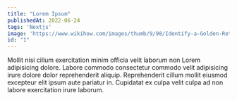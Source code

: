 ```yaml
---
title: "Lorem Ipsum"
publishedAt: 2022-06-24
tags: 'Nextjs' 
image: 'https://www.wikihow.com/images/thumb/9/98/Identify-a-Golden-Retriever-Step-1.jpg/v4-460px-Identify-a-Golden-Retriever-Step-1.jpg.webp'
id: "1"
---
```


Mollit nisi cillum exercitation minim officia velit laborum non Lorem
adipisicing dolore. Labore commodo consectetur commodo velit adipisicing irure
dolore dolor reprehenderit aliquip. Reprehenderit cillum mollit eiusmod
excepteur elit ipsum aute pariatur in. Cupidatat ex culpa velit culpa ad non
labore exercitation irure laborum.
